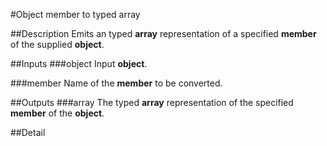 #Object member to typed array

##Description
Emits an typed **array** representation of a specified **member** of the supplied **object**.

##Inputs
###object
Input **object**.

###member
Name of the **member** to be converted.

##Outputs
###array
The typed **array** representation of the specified **member** of the **object**.

##Detail

